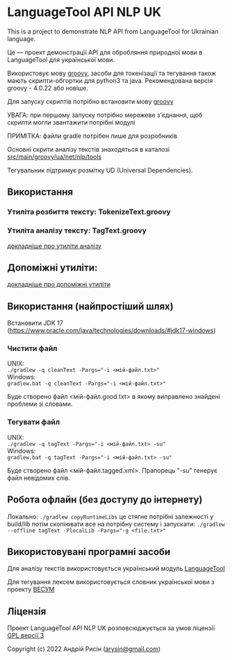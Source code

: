 # LanguageTool API NLP UK

This is a project to demonstrate NLP API from LanguageTool for Ukrainian language.

Це — проект демонстрації API для обробляння природної мови в LanguageTool для української мови.

Використовує мову [groovy](http://www.groovy-lang.org/), засоби для токенізації та тегування також мають скрипти-обгортки для python3 та java.
Рекомендована версія groovy - 4.0.22 або новіше.

Для запуску скриптів потрібно встановити мову [groovy](http://www.groovy-lang.org/) 

УВАГА: при першому запуску потрібно мережеве з'єднання, щоб скрипти могли звантажити потрібні модулі

ПРИМІТКА: файли gradle потрібен лише для розробників

Основні скрити аналізу текстів знаходяться в каталозі [src/main/groovy/ua/net/nlp/tools](src/main/groovy/ua/net/nlp/tools)

Тегувальник підтримує розмітку UD (Universal Dependencies).

## Використання


### Утиліта розбиття тексту: TokenizeText.groovy
### Утиліта аналізу тексту: TagText.groovy

[докладніше про утиліти аналізу](doc/README_tools.md)


## Допоміжні утиліти:
[докладніше про допоміжні утиліти](doc/README_other.md)


## Використання (найпростіший шлях)

Встановити JDK 17 (https://www.oracle.com/java/technologies/downloads/#jdk17-windows)

### Чистити файл
UNIX:<br/>
`./gradlew -q cleanText -Pargs="-i <мій-файл.txt>"`<br/>
Windows:<br/>
`gradlew.bat -q cleanText -Pargs="-i <мій-файл.txt>"`

Буде створено файл <мій-файл.good.txt> в якому виправлено знайдені проблеми зі словами.

### Тегувати файл
UNIX:<br/>
`./gradlew -q tagText -Pargs="-i <мій-файл.txt> -su"`<br/>
Windows:<br/>
`gradlew.bat -q tagText -Pargs="-i <мій-файл.txt> -su"`

Буде створено файл <мій-файл.tagged.xml>. Прапорець "-su" генерує файл невідомих слів.

## Робота офлайн (без доступу до інтернету)

Локально:
`./gradlew copyRuntimeLibs`
це стягне потрібні залежності у build/lib
потім скопіювати все на потрібну систему і запускати:
`./gradlew --offline tagText -PlocalLib -Pargs="-g <file.txt>"`

## Використовувані програмні засоби

Для аналізу текстів використовується український модуль [LanguageTool](https://languagetool.org)

Для тегування лексем використовується словник української мови з проекту [ВЕСУМ](https://github.com/brown-uk/dict_uk)


## Ліцензія

Проект LanguageTool API NLP UK розповсюджується за умов ліцензії [GPL версії 3](https://www.gnu.org/licenses/gpl.html)

Copyright (c) 2022 Андрій Рисін (arysin@gmail.com)
